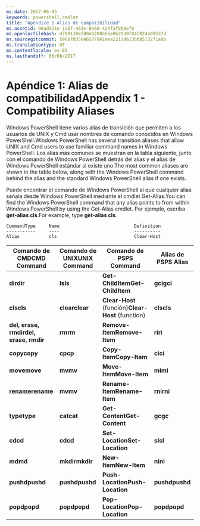 ```yaml
---
ms.date: 2017-06-05
keywords: powershell,cmdlet
title: "Apéndice 1 Alias de compatibilidad"
ms.assetid: 96ad921e-1a57-463e-8e60-424faf8b6ef8
ms.openlocfilehash: d789139ef80d4208b56e0b2930f04f824a00537d
ms.sourcegitcommit: 598b7835046577841aea2211d613bb8513271a8b
ms.translationtype: HT
ms.contentlocale: es-ES
ms.lasthandoff: 06/08/2017
---
```

# <a name="appendix-1---compatibility-aliases"></a><span data-ttu-id="a18da-103">Apéndice 1: Alias de compatibilidad</span><span class="sxs-lookup"><span data-stu-id="a18da-103">Appendix 1 - Compatibility Aliases</span></span>
<span data-ttu-id="a18da-104">Windows PowerShell tiene varios alias de transición que permiten a los usuarios de UNIX y Cmd usar nombres de comando conocidos en Windows PowerShell.</span><span class="sxs-lookup"><span data-stu-id="a18da-104">Windows PowerShell has several transition aliases that allow UNIX and Cmd users to use familiar command names in Windows PowerShell.</span></span> <span data-ttu-id="a18da-105">Los alias más comunes se muestran en la tabla siguiente, junto con el comando de Windows PowerShell detrás del alias y el alias de Windows PowerShell estándar si existe uno.</span><span class="sxs-lookup"><span data-stu-id="a18da-105">The most common aliases are shown in the table below, along with the Windows PowerShell command behind the alias and the standard Windows PowerShell alias if one exists.</span></span>

<span data-ttu-id="a18da-106">Puede encontrar el comando de Windows PowerShell al que cualquier alias señala desde Windows PowerShell mediante el cmdlet Get-Alias.</span><span class="sxs-lookup"><span data-stu-id="a18da-106">You can find the Windows PowerShell command that any alias points to from within Windows PowerShell by using the Get-Alias cmdlet.</span></span> <span data-ttu-id="a18da-107">Por ejemplo, escriba **get-alias cls**.</span><span class="sxs-lookup"><span data-stu-id="a18da-107">For example, type **get-alias cls**.</span></span>

```
CommandType     Name                            Definition
-----------     ----                            ----------
Alias           cls                             Clear-Host
```

|<span data-ttu-id="a18da-108">Comando de CMD</span><span class="sxs-lookup"><span data-stu-id="a18da-108">CMD Command</span></span>|<span data-ttu-id="a18da-109">Comando de UNIX</span><span class="sxs-lookup"><span data-stu-id="a18da-109">UNIX Command</span></span>|<span data-ttu-id="a18da-110">Comando de PS</span><span class="sxs-lookup"><span data-stu-id="a18da-110">PS Command</span></span>|<span data-ttu-id="a18da-111">Alias de PS</span><span class="sxs-lookup"><span data-stu-id="a18da-111">PS Alias</span></span>|
|---------------|----------------|--------------|------------|
|<span data-ttu-id="a18da-112">**dir**</span><span class="sxs-lookup"><span data-stu-id="a18da-112">**dir**</span></span>|<span data-ttu-id="a18da-113">**ls**</span><span class="sxs-lookup"><span data-stu-id="a18da-113">**ls**</span></span>|<span data-ttu-id="a18da-114">**Get-ChildItem**</span><span class="sxs-lookup"><span data-stu-id="a18da-114">**Get-ChildItem**</span></span>|<span data-ttu-id="a18da-115">**gci**</span><span class="sxs-lookup"><span data-stu-id="a18da-115">**gci**</span></span>|
|<span data-ttu-id="a18da-116">**cls**</span><span class="sxs-lookup"><span data-stu-id="a18da-116">**cls**</span></span>|<span data-ttu-id="a18da-117">**clear**</span><span class="sxs-lookup"><span data-stu-id="a18da-117">**clear**</span></span>|<span data-ttu-id="a18da-118">**Clear-Host** (función)</span><span class="sxs-lookup"><span data-stu-id="a18da-118">**Clear-Host** (function)</span></span>|<span data-ttu-id="a18da-119">**cls**</span><span class="sxs-lookup"><span data-stu-id="a18da-119">**cls**</span></span>|
|<span data-ttu-id="a18da-120">**del, erase, rmdir**</span><span class="sxs-lookup"><span data-stu-id="a18da-120">**del, erase, rmdir**</span></span>|<span data-ttu-id="a18da-121">**rm**</span><span class="sxs-lookup"><span data-stu-id="a18da-121">**rm**</span></span>|<span data-ttu-id="a18da-122">**Remove-Item**</span><span class="sxs-lookup"><span data-stu-id="a18da-122">**Remove-Item**</span></span>|<span data-ttu-id="a18da-123">**ri**</span><span class="sxs-lookup"><span data-stu-id="a18da-123">**ri**</span></span>|
|<span data-ttu-id="a18da-124">**copy**</span><span class="sxs-lookup"><span data-stu-id="a18da-124">**copy**</span></span>|<span data-ttu-id="a18da-125">**cp**</span><span class="sxs-lookup"><span data-stu-id="a18da-125">**cp**</span></span>|<span data-ttu-id="a18da-126">**Copy-Item**</span><span class="sxs-lookup"><span data-stu-id="a18da-126">**Copy-Item**</span></span>|<span data-ttu-id="a18da-127">**ci**</span><span class="sxs-lookup"><span data-stu-id="a18da-127">**ci**</span></span>|
|<span data-ttu-id="a18da-128">**move**</span><span class="sxs-lookup"><span data-stu-id="a18da-128">**move**</span></span>|<span data-ttu-id="a18da-129">**mv**</span><span class="sxs-lookup"><span data-stu-id="a18da-129">**mv**</span></span>|<span data-ttu-id="a18da-130">**Move-Item**</span><span class="sxs-lookup"><span data-stu-id="a18da-130">**Move-Item**</span></span>|<span data-ttu-id="a18da-131">**mi**</span><span class="sxs-lookup"><span data-stu-id="a18da-131">**mi**</span></span>|
|<span data-ttu-id="a18da-132">**rename**</span><span class="sxs-lookup"><span data-stu-id="a18da-132">**rename**</span></span>|<span data-ttu-id="a18da-133">**mv**</span><span class="sxs-lookup"><span data-stu-id="a18da-133">**mv**</span></span>|<span data-ttu-id="a18da-134">**Rename-Item**</span><span class="sxs-lookup"><span data-stu-id="a18da-134">**Rename-Item**</span></span>|<span data-ttu-id="a18da-135">**rni**</span><span class="sxs-lookup"><span data-stu-id="a18da-135">**rni**</span></span>|
|<span data-ttu-id="a18da-136">**type**</span><span class="sxs-lookup"><span data-stu-id="a18da-136">**type**</span></span>|<span data-ttu-id="a18da-137">**cat**</span><span class="sxs-lookup"><span data-stu-id="a18da-137">**cat**</span></span>|<span data-ttu-id="a18da-138">**Get-Content**</span><span class="sxs-lookup"><span data-stu-id="a18da-138">**Get-Content**</span></span>|<span data-ttu-id="a18da-139">**gc**</span><span class="sxs-lookup"><span data-stu-id="a18da-139">**gc**</span></span>|
|<span data-ttu-id="a18da-140">**cd**</span><span class="sxs-lookup"><span data-stu-id="a18da-140">**cd**</span></span>|<span data-ttu-id="a18da-141">**cd**</span><span class="sxs-lookup"><span data-stu-id="a18da-141">**cd**</span></span>|<span data-ttu-id="a18da-142">**Set-Location**</span><span class="sxs-lookup"><span data-stu-id="a18da-142">**Set-Location**</span></span>|<span data-ttu-id="a18da-143">**sl**</span><span class="sxs-lookup"><span data-stu-id="a18da-143">**sl**</span></span>|
|<span data-ttu-id="a18da-144">**md**</span><span class="sxs-lookup"><span data-stu-id="a18da-144">**md**</span></span>|<span data-ttu-id="a18da-145">**mkdir**</span><span class="sxs-lookup"><span data-stu-id="a18da-145">**mkdir**</span></span>|<span data-ttu-id="a18da-146">**New-Item**</span><span class="sxs-lookup"><span data-stu-id="a18da-146">**New-Item**</span></span>|<span data-ttu-id="a18da-147">**ni**</span><span class="sxs-lookup"><span data-stu-id="a18da-147">**ni**</span></span>|
|<span data-ttu-id="a18da-148">**pushd**</span><span class="sxs-lookup"><span data-stu-id="a18da-148">**pushd**</span></span>|<span data-ttu-id="a18da-149">**pushd**</span><span class="sxs-lookup"><span data-stu-id="a18da-149">**pushd**</span></span>|<span data-ttu-id="a18da-150">**Push-Location**</span><span class="sxs-lookup"><span data-stu-id="a18da-150">**Push-Location**</span></span>|<span data-ttu-id="a18da-151">**pushd**</span><span class="sxs-lookup"><span data-stu-id="a18da-151">**pushd**</span></span>|
|<span data-ttu-id="a18da-152">**popd**</span><span class="sxs-lookup"><span data-stu-id="a18da-152">**popd**</span></span>|<span data-ttu-id="a18da-153">**popd**</span><span class="sxs-lookup"><span data-stu-id="a18da-153">**popd**</span></span>|<span data-ttu-id="a18da-154">**Pop-Location**</span><span class="sxs-lookup"><span data-stu-id="a18da-154">**Pop-Location**</span></span>|<span data-ttu-id="a18da-155">**popd**</span><span class="sxs-lookup"><span data-stu-id="a18da-155">**popd**</span></span>|

